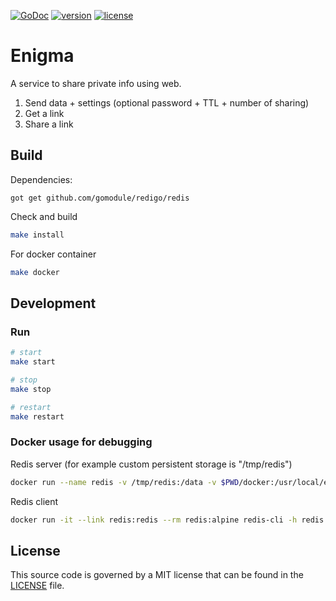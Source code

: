[![GoDoc](https://godoc.org/github.com/z0rr0/enigma/pwgen?status.svg)](https://godoc.org/github.com/z0rr0/enigma/pwgen)  [![version](https://img.shields.io/github/tag/z0rr0/enigma.svg)](https://github.com/z0rr0/enigma/releases/latest) [![license](https://img.shields.io/github/license/z0rr0/enigma.svg)](https://github.com/z0rr0/enigma/blob/master/LICENSE)

# Enigma
A service to share private info using web.

1. Send data + settings (optional password + TTL + number of sharing)
1. Get a link
1. Share a link

## Build


Dependencies:

```
got get github.com/gomodule/redigo/redis
```

Check and build

```bash
make install
```

For docker container

```bash
make docker 
```

## Development

### Run

```bash
# start
make start

# stop
make stop

# restart
make restart
```

### Docker usage for debugging

Redis server (for example custom persistent storage is "/tmp/redis")

```bash
docker run --name redis -v /tmp/redis:/data -v $PWD/docker:/usr/local/etc/redis -p 6379:6379 -d redis:alpine redis-server /usr/local/etc/redis/redis.conf
```

Redis client

```bash
docker run -it --link redis:redis --rm redis:alpine redis-cli -h redis -p 6379
```

## License

This source code is governed by a MIT license that can be found in the [LICENSE](https://github.com/z0rr0/enigma/blob/master/LICENSE) file.

